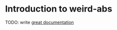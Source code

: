 # Introduction to weird-abs

TODO: write [great documentation](http://jacobian.org/writing/what-to-write/)
